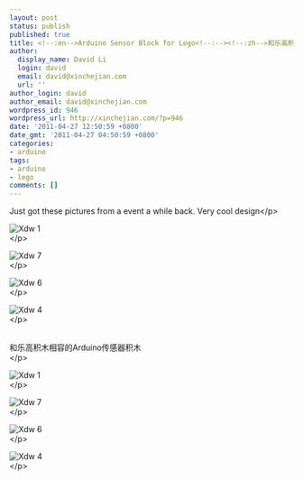```yaml
---
layout: post
status: publish
published: true
title: <!--:en-->Arduino Sensor Block for Lego<!--:--><!--:zh-->和乐高积木相容的Arduino传感器模块积木<!--:-->
author:
  display_name: David Li
  login: david
  email: david@xinchejian.com
  url: ''
author_login: david
author_email: david@xinchejian.com
wordpress_id: 946
wordpress_url: http://xinchejian.com/?p=946
date: '2011-04-27 12:50:59 +0800'
date_gmt: '2011-04-27 04:50:59 +0800'
categories:
- arduino
tags:
- arduino
- lego
comments: []
---
```

<p><!--:en--></p>
<p>Just got these pictures from a event a while back. Very cool design<&#47;p></p>
<p><img style="display:block; margin-left:auto; margin-right:auto;" src="http:&#47;&#47;xinchejian.com&#47;wp-content&#47;uploads&#47;2011&#47;04&#47;xdw-1.jpg" alt="Xdw 1" title="xdw 1.jpg" border="0"&#47;><&#47;p></p>
<p><img style="display:block; margin-left:auto; margin-right:auto;" src="http:&#47;&#47;xinchejian.com&#47;wp-content&#47;uploads&#47;2011&#47;04&#47;xdw-7.jpg" alt="Xdw 7" title="xdw 7.jpg" border="0"&#47;><&#47;p></p>
<p><img style="display:block; margin-left:auto; margin-right:auto;" src="http:&#47;&#47;xinchejian.com&#47;wp-content&#47;uploads&#47;2011&#47;04&#47;xdw-6.jpg" alt="Xdw 6" title="xdw 6.jpg" border="0"&#47;><&#47;p></p>
<p><img style="display:block; margin-left:auto; margin-right:auto;" src="http:&#47;&#47;xinchejian.com&#47;wp-content&#47;uploads&#47;2011&#47;04&#47;xdw-4.jpg" alt="Xdw 4" title="xdw 4.jpg" border="0"&#47;><&#47;p><br />
<!--:--><br />
<!--:zh--></p>
<p>
和乐高积木相容的Arduino传感器积木<br />
<&#47;p></p>
<p><img style="display:block; margin-left:auto; margin-right:auto;" src="http:&#47;&#47;xinchejian.com&#47;wp-content&#47;uploads&#47;2011&#47;04&#47;xdw-1.jpg" alt="Xdw 1" title="xdw 1.jpg" border="0"&#47;><&#47;p></p>
<p><img style="display:block; margin-left:auto; margin-right:auto;" src="http:&#47;&#47;xinchejian.com&#47;wp-content&#47;uploads&#47;2011&#47;04&#47;xdw-7.jpg" alt="Xdw 7" title="xdw 7.jpg" border="0"&#47;><&#47;p></p>
<p><img style="display:block; margin-left:auto; margin-right:auto;" src="http:&#47;&#47;xinchejian.com&#47;wp-content&#47;uploads&#47;2011&#47;04&#47;xdw-6.jpg" alt="Xdw 6" title="xdw 6.jpg" border="0"&#47;><&#47;p></p>
<p><img style="display:block; margin-left:auto; margin-right:auto;" src="http:&#47;&#47;xinchejian.com&#47;wp-content&#47;uploads&#47;2011&#47;04&#47;xdw-4.jpg" alt="Xdw 4" title="xdw 4.jpg" border="0"&#47;><&#47;p><br />
<!--:--></p>
